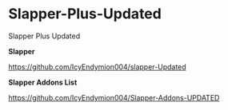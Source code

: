 # Slapper-Plus-Updated
Slapper Plus Updated


**Slapper**


https://github.com/IcyEndymion004/slapper-Updated


**Slapper Addons List**


https://github.com/IcyEndymion004/Slapper-Addons-UPDATED


